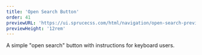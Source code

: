 ```yaml
---
title: 'Open Search Button'
order: 41
previewURL: 'https://ui.sprucecss.com/html/navigation/open-search-preview.html'
previewHeight: '12rem'
---
```


<p class="lead">A simple "open search" button with instructions for keyboard users.</p>
